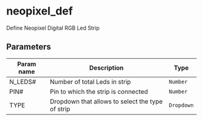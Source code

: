 neopixel_def
============

Define Neopixel Digital RGB Led Strip


Parameters
----------

| Param name | Description                                      | Type      |
 ------------|--------------------------------------------------|-----------
| N_LEDS#    | Number of total Leds in strip                    | `Number`  |
| PIN#       | Pin to which the strip is connected              | `Number`  |
| TYPE       | Dropdown that allows to select the type of strip | `Dropdown`|
